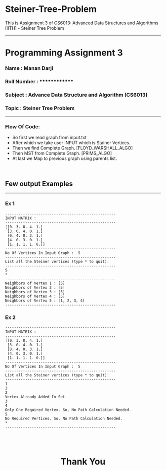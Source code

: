 # Steiner-Tree-Problem
This is Assignment 3 of CS6013: Advanced Data Structures and Algorithms [IITH] - Steiner Tree Problem



-------------------------------------------------------------------
# Programming Assignment 3
### Name        : Manan Darji
### Roll Number : ************
### Subject     : Advance Data Structure and Algorithm (CS6013)
### Topic       : Steiner Tree Problem
-------------------------------------------------------------------

### Flow Of Code:
* So first we read graph from input.txt
* After which we take user INPUT which is Stainer Vertices.
* Then we find Complete Graph. [FLOYD_WARSHALL_ALGO]
* Then MST from Complete Graph. [PRIMS_ALGO]
* At last we Map to previous graph using parents list.

   
<br/>
<div style="page-break-after: always"></div>

## Few output Examples 
---
### Ex 1
```
--------------------------------------------------
INPUT MATRIX : 
--------------------------------------------------
[[0. 3. 0. 4. 1.]
 [3. 0. 4. 0. 1.]
 [0. 4. 0. 3. 1.]
 [4. 0. 3. 0. 1.]
 [1. 1. 1. 1. 0.]]
--------------------------------------------------
No Of Vertices In Input Graph :  5
--------------------------------------------------
List all the Steiner vertices (type * to quit):
--------------------------------------------------
5
*
--------------------------------------------------
Neighbors of Vertex 1 : [5]
Neighbors of Vertex 2 : [5]
Neighbors of Vertex 3 : [5]
Neighbors of Vertex 4 : [5]
Neighbors of Vertex 5 : [1, 2, 3, 4]
--------------------------------------------------
```

### Ex 2
```
--------------------------------------------------
INPUT MATRIX : 
--------------------------------------------------
[[0. 3. 0. 4. 1.]
 [3. 0. 4. 0. 1.]
 [0. 4. 0. 3. 1.]
 [4. 0. 3. 0. 1.]
 [1. 1. 1. 1. 0.]]
--------------------------------------------------
No Of Vertices In Input Graph :  5
--------------------------------------------------
List all the Steiner vertices (type * to quit):
--------------------------------------------------
1
2
2
Vertex Already Added In Set
3
4
Only One Required Vertex. So, No Path Calculation Needed.
5
No Required Vertices. So, No Path Calculation Needed.
*
--------------------------------------------------
```

</br>
</br>

<center>
<h1>Thank You</h1>
</center>
